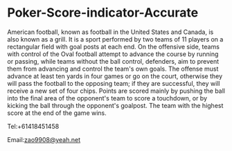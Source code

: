 # Poker-Score-indicator-Accurate

American football, known as football in the United States and Canada, is also known as a grill. It is a sport performed by two teams of 11 players on a rectangular field with goal posts at each end. On the offensive side, teams with control of the Oval football attempt to advance the course by running or passing, while teams without the ball control,  defenders, aim to prevent them from advancing and control the team's own goals. The offense must advance at least ten yards in four games or go on the court, otherwise they will pass the football to the opposing team; if they are successful, they will receive a new set of four chips. Points are scored mainly by pushing the ball into the final area of the opponent's team to score a touchdown, or by kicking the ball through the opponent's goalpost. The team with the highest score at the end of the game wins.

Tel:+61418451458

Email:zao9908@yeah.net
